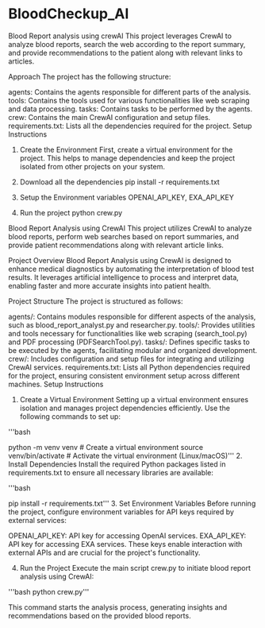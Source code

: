 # BloodCheckup_AI

Blood Report analysis using crewAI
This project leverages CrewAI to analyze blood reports, search the web according to the report summary, and provide recommendations to the patient along with relevant links to articles.

Approach
The project has the following structure:

agents: Contains the agents responsible for different parts of the analysis.
tools: Contains the tools used for various functionalities like web scraping and data processing.
tasks: Contains tasks to be performed by the agents.
crew: Contains the main CrewAI configuration and setup files.
requirements.txt: Lists all the dependencies required for the project.
Setup Instructions
1. Create the Environment
First, create a virtual environment for the project. This helps to manage dependencies and keep the project isolated from other projects on your system.

2. Download all the dependencies
pip install -r requirements.txt

3. Setup the Environment variables
OPENAI_API_KEY, EXA_API_KEY

4. Run the project
python crew.py

Blood Report Analysis using CrewAI
This project utilizes CrewAI to analyze blood reports, perform web searches based on report summaries, and provide patient recommendations along with relevant article links.

Project Overview
Blood Report Analysis using CrewAI is designed to enhance medical diagnostics by automating the interpretation of blood test results. It leverages artificial intelligence to process and interpret data, enabling faster and more accurate insights into patient health.

Project Structure
The project is structured as follows:

agents/: Contains modules responsible for different aspects of the analysis, such as blood_report_analyst.py and researcher.py.
tools/: Provides utilities and tools necessary for functionalities like web scraping (search_tool.py) and PDF processing (PDFSearchTool.py).
tasks/: Defines specific tasks to be executed by the agents, facilitating modular and organized development.
crew/: Includes configuration and setup files for integrating and utilizing CrewAI services.
requirements.txt: Lists all Python dependencies required for the project, ensuring consistent environment setup across different machines.
Setup Instructions
1. Create a Virtual Environment
Setting up a virtual environment ensures isolation and manages project dependencies efficiently. Use the following commands to set up:

'''bash

python -m venv venv # Create a virtual environment
source venv/bin/activate # Activate the virtual environment (Linux/macOS)'''
2. Install Dependencies
Install the required Python packages listed in requirements.txt to ensure all necessary libraries are available:

'''bash

pip install -r requirements.txt'''
3. Set Environment Variables
Before running the project, configure environment variables for API keys required by external services:

OPENAI_API_KEY: API key for accessing OpenAI services. EXA_API_KEY: API key for accessing EXA services. These keys enable interaction with external APIs and are crucial for the project's functionality.

4. Run the Project
Execute the main script crew.py to initiate blood report analysis using CrewAI:

'''bash python crew.py'''

This command starts the analysis process, generating insights and recommendations based on the provided blood reports.
